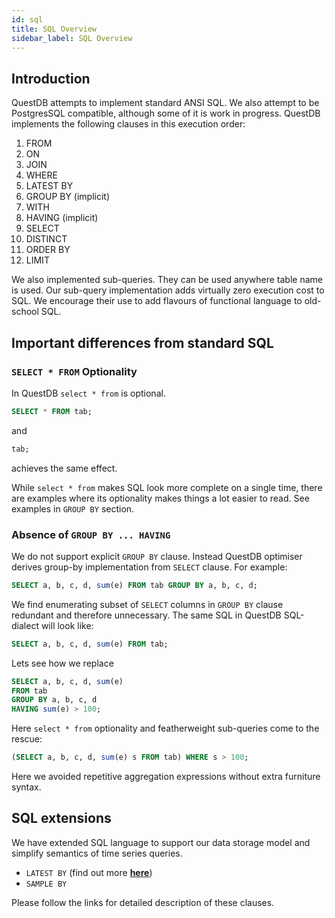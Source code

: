 ```yaml
---
id: sql
title: SQL Overview
sidebar_label: SQL Overview
---
```


## Introduction
QuestDB attempts to implement standard ANSI SQL. We also attempt to be PostgresSQL compatible, although some of it is work in progress. QuestDB implements the following clauses in this execution order:

1. FROM
2. ON
3. JOIN
4. WHERE
5. LATEST BY
6. GROUP BY (implicit)
7. WITH
8. HAVING (implicit)
9. SELECT
10. DISTINCT
11. ORDER BY
12. LIMIT

We also implemented sub-queries. They can be used anywhere table name is used. Our sub-query implementation adds 
virtually zero execution cost to SQL. We encourage their use to add flavours of functional language to old-school SQL. 

## Important differences from standard SQL

### `SELECT * FROM` Optionality

In QuestDB `select * from` is optional.

```sql
SELECT * FROM tab;
```

and

```sql
tab;
```

achieves the same effect.

While `select * from` makes SQL look more complete on a single time, there are examples where its optionality makes things a lot easier to read. See examples in `GROUP BY` section.

### Absence of `GROUP BY ... HAVING`

We do not support explicit `GROUP BY` clause. Instead QuestDB optimiser derives group-by implementation from `SELECT` clause. For example:

```sql
SELECT a, b, c, d, sum(e) FROM tab GROUP BY a, b, c, d;
```

We find enumerating subset of `SELECT` columns in `GROUP BY` clause redundant and therefore unnecessary. The same SQL in QuestDB SQL-dialect will look like:

```sql
SELECT a, b, c, d, sum(e) FROM tab;
```

Lets see how we replace
```sql
SELECT a, b, c, d, sum(e) 
FROM tab 
GROUP BY a, b, c, d 
HAVING sum(e) > 100;
```
Here `select * from` optionality and featherweight sub-queries come to the rescue:

```sql
(SELECT a, b, c, d, sum(e) s FROM tab) WHERE s > 100;
```

Here we avoided repetitive aggregation expressions without extra furniture syntax.

## SQL extensions

We have extended SQL language to support our data storage model and simplify semantics of time series queries.

- `LATEST BY` (find out more **[here](startCRUD.md)**)
- `SAMPLE BY`

Please follow the links for detailed description of these clauses.